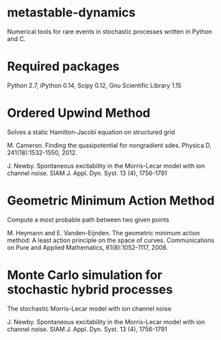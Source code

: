 metastable-dynamics
================
Numerical tools for rare events in stochastic processes written in Python and C.

Required packages
===============
Python 2.7, iPython 0.14, Scipy 0.12, Gnu Scientific Library 1.15

Ordered Upwind Method
===================
Solves a static Hamilton-Jacobi equation on structured grid

M. Cameron. Finding the quasipotential for nongradient sdes. Physica D, 241(18):1532-1550, 2012.

J. Newby. Spontaneous excitability in the Morris-Lecar model with ion channel noise. SIAM J. Appl. Dyn. Syst. 13 (4), 1756-1791

Geometric Minimum Action Method
===========================
Compute a most probable path between two given points

M. Heymann and E. Vanden-Eijnden. The geometric minimum action method: A least action principle on the space of curves. Communications on Pure and Applied Mathematics, 61(8):1052-1117, 2008.

Monte Carlo simulation for stochastic hybrid processes
==========================================
The stochastic Morris-Lecar model with ion channel noise

J. Newby. Spontaneous excitability in the Morris-Lecar model with ion channel noise. SIAM J. Appl. Dyn. Syst. 13 (4), 1756-1791
